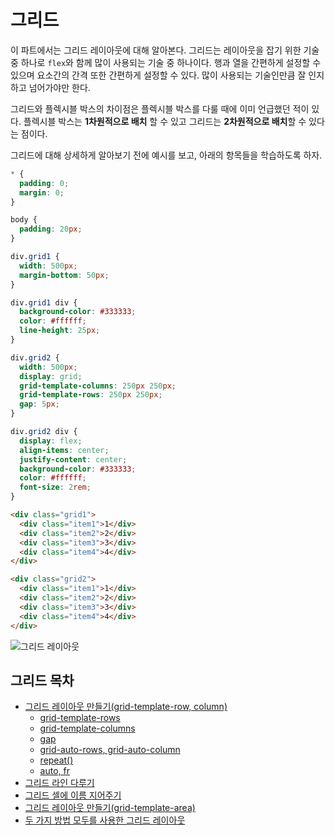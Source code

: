 # 그리드
이 파트에서는 그리드 레이아웃에 대해 알아본다. 그리드는 레이아웃을 잡기 위한 기술 중 하나로 `flex`와 함께 많이 사용되는 기술 중 하나이다. 행과 열을 간편하게 설정할 수 있으며 요소간의 간격 또한 간편하게 설정할 수 있다. 많이 사용되는 기술인만큼 잘 인지하고 넘어가야만 한다.

그리드와 플렉시블 박스의 차이점은 플렉시블 박스를 다룰 때에 이미 언급했던 적이 있다. 플렉시블 박스는 **1차원적으로 배치** 할 수 있고 그리드는 **2차원적으로 배치**할 수 있다는 점이다.

그리드에 대해 상세하게 알아보기 전에 예시를 보고, 아래의 항목들을 학습하도록 하자.

```css
* {
  padding: 0;
  margin: 0;
}

body {
  padding: 20px;
}

div.grid1 {
  width: 500px;
  margin-bottom: 50px;
}

div.grid1 div {
  background-color: #333333;
  color: #ffffff;
  line-height: 25px;
}

div.grid2 {
  width: 500px;
  display: grid;
  grid-template-columns: 250px 250px;
  grid-template-rows: 250px 250px;
  gap: 5px;
}

div.grid2 div {
  display: flex;
  align-items: center;
  justify-content: center;
  background-color: #333333;
  color: #ffffff;
  font-size: 2rem;
}
```

```html
<div class="grid1">
  <div class="item1">1</div>
  <div class="item2">2</div>
  <div class="item3">3</div>
  <div class="item4">4</div>
</div>

<div class="grid2">
  <div class="item1">1</div>
  <div class="item2">2</div>
  <div class="item3">3</div>
  <div class="item4">4</div>
</div>
```

![그리드 레이아웃](https://drive.google.com/uc?export=view&id=1fL8JfY9Ta-nz9HeYzXPHvBdJgvdlPLbn)

## 그리드 목차
+ [그리드 레이아웃 만들기(grid-template-row, column)](./14.1.grid-layout-1/14.1.0.intro.md)
  + [grid-template-rows](./14.1.grid-layout-1/14.1.1.grid-template-rows.md)
  + [grid-template-columns](./14.1.grid-layout-1/14.1.2.grid-template-columns.md)
  + [gap](./14.1.grid-layout-1/14.1.3.gap.md)
  + [grid-auto-rows, grid-auto-column](./14.1.grid-layout-1/14.1.4.grid-auto.md)
  + [repeat()](./14.1.grid-layout-1/14.1.5.repeat.md)
  + [auto, fr](./14.1.grid-layout-1/14.1.6.auto-fr.md)
+ [그리드 라인 다루기](./14.2.grid-line.md)
+ [그리드 셀에 이름 지어주기](./14.3.grid-area.md)
+ [그리드 레이아웃 만들기(grid-template-area)](./14.4.grid-template-areas.md)
+ [두 가지 방법 모두를 사용한 그리드 레이아웃](./14.5.grid-template.md)